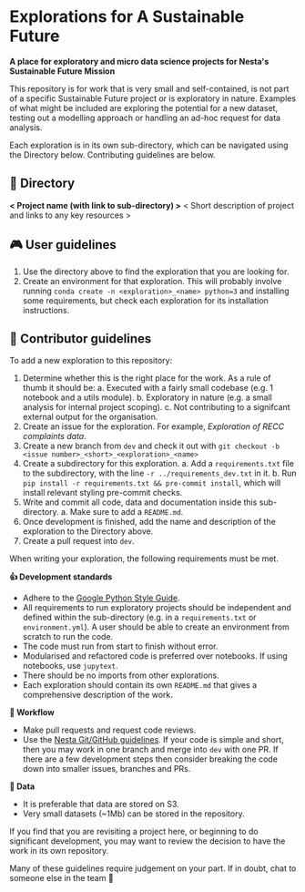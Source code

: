 # Explorations for A Sustainable Future

**A place for exploratory and micro data science projects for Nesta's Sustainable Future Mission**

This repository is for work that is very small and self-contained, is not part of a specific Sustainable Future project or is exploratory in nature. Examples of what might be included are exploring the potential for a new dataset, testing out a modelling approach or handling an ad-hoc request for data analysis.

Each exploration is in its own sub-directory, which can be navigated using the Directory below. Contributing guidelines are below.

## 📖 Directory

**< Project name (with link to sub-directory) >**
< Short description of project and links to any key resources >

## 🎮 User guidelines

1. Use the directory above to find the exploration that you are looking for.
2. Create an environment for that exploration. This will probably involve running `conda create -n <exploration>_<name> python=3` and installing some requirements, but check each exploration for its installation instructions.

## 📝 Contributor guidelines

To add a new exploration to this repository:

1. Determine whether this is the right place for the work. As a rule of thumb it should be:
   a. Executed with a fairly small codebase (e.g. 1 notebook and a utils module).
   b. Exploratory in nature (e.g. a small analysis for internal project scoping).
   c. Not contributing to a signifcant external output for the organisation.
2. Create an issue for the exploration. For example, _Exploration of RECC complaints data_.
3. Create a new branch from `dev` and check it out with `git checkout -b <issue number>_<short>_<exploration>_<name>`
4. Create a subdirectory for this exploration.
   a. Add a `requirements.txt` file to the subdirectory, with the line `-r ../requirements_dev.txt` in it.
   b. Run `pip install -r requirements.txt && pre-commit install`, which will install relevant styling pre-commit checks.
5. Write and commit all code, data and documentation inside this sub-directory.
   a. Make sure to add a `README.md`.
6. Once development is finished, add the name and description of the exploration to the Directory above.
7. Create a pull request into `dev`.

When writing your exploration, the following requirements must be met.

**👍 Development standards**

- Adhere to the [Google Python Style Guide](https://google.github.io/styleguide/pyguide.html).
- All requirements to run exploratory projects should be independent and defined within the sub-directory (e.g. in a `requirements.txt` or `environment.yml`). A user should be able to create an environment from scratch to run the code.
- The code must run from start to finish without error.
- Modularised and refactored code is preferred over notebooks. If using notebooks, use `jupytext`.
- There should be no imports from other explorations.
- Each exploration should contain its own `README.md` that gives a comprehensive description of the work.

**🔀 Workflow**

- Make pull requests and request code reviews.
- Use the [Nesta Git/GitHub guidelines](https://github.com/nestauk/github_support/blob/dev/guidelines/README.md). If your code is simple and short, then you may work in one branch and merge into `dev` with one PR. If there are a few development steps then consider breaking the code down into smaller issues, branches and PRs.

**💾 Data**

- It is preferable that data are stored on S3.
- Very small datasets (~1Mb) can be stored in the repository.

If you find that you are revisiting a project here, or beginning to do significant development, you may want to review the decision to have the work in its own repository.

Many of these guidelines require judgement on your part. If in doubt, chat to someone else in the team 🙂
